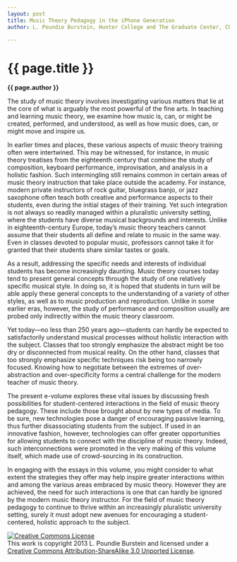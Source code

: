 ```yaml
---
layout: post
title: Music Theory Pedagogy in the iPhone Generation
author: L. Poundie Burstein, Hunter College and The Graduate Center, CUNY

---
```


{{ page.title }}
================

**{{ page.author }}**


The study of music theory involves investigating various matters that lie at the core of what is arguably the most powerful of the fine arts. In teaching and learning music theory, we examine how music is, can, or might be created, performed, and understood, as well as how music does, can, or might move and inspire us. 

In earlier times and places, these various aspects of music theory training often were intertwined. This may be witnessed, for instance, in music theory treatises from the eighteenth century that combine the study of composition, keyboard performance, improvisation, and analysis in a holistic fashion. Such intermingling still remains common in certain areas of music theory instruction that take place outside the academy. For instance, modern private instructors of rock guitar, bluegrass banjo, or jazz saxophone often teach both creative and performance aspects to their students, even during the initial stages of their training. 
Yet such integration is not always so readily managed within a pluralistic university setting, where the students have diverse musical backgrounds and interests. Unlike in eighteenth-century Europe, today’s music theory teachers cannot assume that their students all define and relate to music in the same way. Even in classes devoted to popular music, professors cannot take it for granted that their students share similar tastes or goals. 

As a result, addressing the specific needs and interests of individual students has become increasingly daunting. Music theory courses today tend to present general concepts through the study of one relatively specific musical style. In doing so, it is hoped that students in turn will be able apply these general concepts to the understanding of a variety of other styles, as well as to music production and reproduction. Unlike in some earlier eras, however, the study of performance and composition usually are probed only indirectly within the music theory classroom.

Yet today—no less than 250 years ago—students can hardly be expected to satisfactorily understand musical processes without holistic interaction with the subject. Classes that too strongly emphasize the abstract might be too dry or disconnected from musical reality. On the other hand, classes that too strongly emphasize specific techniques risk being too narrowly focused. Knowing how to negotiate between the extremes of over-abstraction and over-specificity forms a central challenge for the modern teacher of music theory. 	

The present e-volume explores these vital issues by discussing fresh possibilities for student-centered interactions in the field of music theory pedagogy. These include those brought about by new types of media. To be sure, new technologies pose a danger of encouraging passive learning, thus further disassociating students from the subject. If used in an innovative fashion, however, technologies can offer greater opportunities for allowing students to connect with the discipline of music theory. Indeed, such interconnections were promoted in the very making of this volume itself, which made use of crowd-sourcing in its construction. 

In engaging with the essays in this volume, you might consider to what extent the strategies they offer may help inspire greater interactions within and among the various areas embraced by music theory. However they are achieved, the need for such interactions is one that can hardly be ignored by the modern music theory instructor. For the field of music theory pedagogy to continue to thrive within an increasingly pluralistic university setting, surely it must adopt new avenues for encouraging a student-centered, holistic approach to the subject. 

<a rel="license" href="http://creativecommons.org/licenses/by-sa/3.0/"><img alt="Creative Commons License" style="border-width:0" src="http://i.creativecommons.org/l/by-sa/3.0/88x31.png" /></a><br />This work is copyright 2013 L. Poundie Burstein and licensed under a <a rel="license" href="http://creativecommons.org/licenses/by-sa/3.0/">Creative Commons Attribution-ShareAlike 3.0 Unported License</a>.


